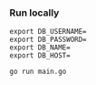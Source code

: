### Run locally

    export DB_USERNAME=
    export DB_PASSWORD=
    export DB_NAME=
    export DB_HOST=

    go run main.go
